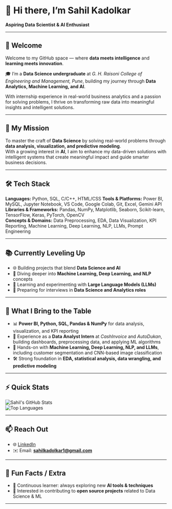 # 👋 Hi there, I’m Sahil Kadolkar  
**Aspiring Data Scientist & AI Enthusiast**  

---

## 🌟 Welcome  
Welcome to my GitHub space — where **data meets intelligence** and **learning meets innovation**.  

🎓 I’m a **Data Science undergraduate** at *G. H. Raisoni College of Engineering and Management, Pune*, building my journey through **Data Analytics, Machine Learning, and AI**.  

With internship experience in real-world business analytics and a passion for solving problems, I thrive on transforming raw data into meaningful insights and intelligent solutions.  

---

## 🚀 My Mission  
To master the craft of **Data Science** by solving real-world problems through **data analysis, visualization, and predictive modeling**.  
With a growing interest in **AI**, I aim to enhance my data-driven solutions with intelligent systems that create meaningful impact and guide smarter business decisions.  

---

## 🛠️ Tech Stack  

**Languages:** Python, SQL, C/C++, HTML/CSS
**Tools & Platforms:** Power BI, MySQL, Jupyter Notebook, VS Code, Google Colab, Git, Excel, Gemini API  
**Libraries & Frameworks:** Pandas, NumPy, Matplotlib, Seaborn, Scikit-learn, TensorFlow, Keras, PyTorch, OpenCV  
**Concepts & Domains:** Data Preprocessing, EDA, Data Visualization, KPI Reporting, Machine Learning, Deep Learning, NLP, LLMs, Prompt Engineering  

---

## 📚 Currently Leveling Up  
- 🌐 Building projects that blend **Data Science and AI**  
- 🤖 Diving deeper into **Machine Learning, Deep Learning, and NLP** concepts  
- 🧠 Learning and experimenting with **Large Language Models (LLMs)**  
- 🎯 Preparing for interviews in **Data Science and Analytics roles**  

---

## 🧠 What I Bring to the Table  
- 📊 **Power BI, Python, SQL, Pandas & NumPy** for data analysis, visualization, and KPI reporting  
- 🤖 Experience as a **Data Analyst Intern** at *CashInvoice* and *AutoDukan*, building dashboards, preprocessing data, and applying ML algorithms  
- 🧠 Hands-on with **Machine Learning, Deep Learning, NLP, and LLMs**, including customer segmentation and CNN-based image classification  
- 🛠️ Strong foundation in **EDA, statistical analysis, data wrangling, and predictive modeling**  

---

## ⚡ Quick Stats  

![Sahil's GitHub Stats](https://github-readme-stats-git-masterrstaa-rickstaa.vercel.app/api?username=sahilkadolkar&show_icons=true&theme=radical&v=1)  
![Top Languages](https://github-readme-stats-git-masterrstaa-rickstaa.vercel.app/api/top-langs/?username=sahilkadolkar&layout=compact&theme=radical&v=1)


---

## 📫 Reach Out  
- 🌐 [LinkedIn](https://www.linkedin.com/in/sahil-kadolkar-a93a4a225/)  
- ✉️ Email: **sahilkadolkar1@gmail.com**  

---

## 🔖 Fun Facts / Extra  
- 🌱 Continuous learner: always exploring new **AI tools & techniques**  
- 🤝 Interested in contributing to **open source projects** related to Data Science & ML  

---
